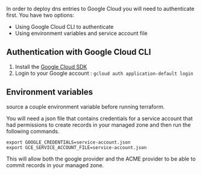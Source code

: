 In order to deploy dns entries to Google Cloud you will need to
authenticate first. You have two options:
- Using Google Cloud CLI to authenticate
- Using environment variables and service account file

## Authentication with Google Cloud CLI
1. Install the [Google Cloud SDK](https://cloud.google.com/sdk/docs/downloads-interactive)
2. Login to your Google account : `gcloud auth application-default login`

## Environment variables
source a couple environment variable before running terraform.

You will need a json file that contains credentials for a service
account that had permissions to create records in your managed zone
and then run the following commands.

```
export GOOGLE_CREDENTIALS=service-account.json
export GCE_SERVICE_ACCOUNT_FILE=service-account.json
```

This will allow both the google provider and the ACME provider to
be able to commit records in your managed zone.